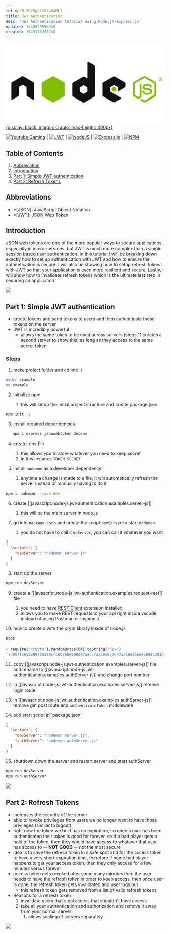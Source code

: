 ```yaml
---
id: Wp3DiZU7Hg8LYkJv0aMLf
title: Jwt Authentication
desc: 'JWT Authentication tutorial using Node.js/Express.js'
updated: 1643839596949
created: 1643170789240
---
```


[![nodejs](/assets/images/nodejs.png){display: block, margin: 0 auto, max-height: 400px}](https://nodejs.org/en/)

[![Youtube Gaming](https://img.shields.io/badge/Youtube-FF0000?style=flat&logo=Youtube&logoColor=white)](https://www.youtube.com/watch?v=mbsmsi7l3r4) |
[![JWT](https://img.shields.io/badge/JWT-black?style=flat&logo=JSON%20web%20tokens)](https://github.com/auth0/node-jsonwebtoken#readme) |
[![NodeJS](https://img.shields.io/badge/Docs-node.js-6DA55F?style=flat&logo=node.js&logoColor=white)](https://nodejs.org/en/docs/) |
[![Express.js](https://img.shields.io/badge/Docs-express.js-%23404d59.svg?style=flat&logo=express&logoColor=%2361DAFB)](https://expressjs.com/en/guide/routing.html) |
[![NPM](https://img.shields.io/badge/NPM-%23000000.svg?style=flat&logo=npm&logoColor=white)](https://www.npmjs.com/)

## Table of Contents

1. [Abbreviation](#abbreviations)
2. [Introduction](#introduction)
3. [Part 1: Simple JWT authentication](#part-1-simple-jwt-authentication)
4. [Part 2: Refresh Tokens](#part-2-refresh-tokens)

## Abbreviations

- \*[JSON]: JavaScript Object Notation
- \*[JWT]: JSON Web Token

## Introduction

JSON web tokens are one of the more popular ways to secure applications, especially in micro-services, but JWT is much more complex than a simple session based user authentication. In this tutorial I will be breaking down exactly how to set up authentication with JWT and how to ensure the authentication is secure. I will also be showing how to setup refresh tokens with JWT so that your application is even more resilient and secure. Lastly, I will show how to invalidate refresh tokens which is the ultimate last step in securing an application.

[![](https://img.shields.io/badge/back%20to%20top-%E2%86%A9-red)](#table-of-contents)

## Part 1: Simple JWT authentication

- create tokens and send tokens to users and then authenticate those tokens on the server
- JWT is incredibly powerful
  - allows the same token to be used across servers (steps 11 creates a second server to show this) as long as they access to the same secret token

### Steps

1. make project folder and cd into it

```bash
mkdir example
cd example
```

2. initialize npm

   1. this will setup the initial project structure and create package.json

```bash
npm init -y
```

3. install required dependencies

```bash
   npm i express jsonwebtoken dotenv
```

4. create .env file

   1. this allows you to store whatever you need to keep secret
   1. in this instance `TOKEN_SECRET`

5. install `nodemon` as a developer dependency

   1. anytime a change is made to a file, it will automatically refresh the server instead of manually having to do it

```bash
npm i nodemon --save-dev
```

6. create [[javascript.node-js.jwt-authentication.examples.server-js]]

   1. this will be the main server in node.js

7. go into `package.json` and create the script `devServer` to start `nodemon`

   1. you do not have to call it `deServer`, you can call it whatever you want

```json
{
  "scripts": {
    "devServer": "nodemon server.js"
  }
}
```

8. start up the server

```bash
npm run devServer
```

9. create a [[javascript.node-js.jwt-authentication.examples.request-rest]] file

   1. you need to have [REST Client](https://marketplace.visualstudio.com/items?itemName=humao.rest-client) extension installed
   1. allows you to make REST requests to your api right inside vscode instead of using Postman or Insomnia

10. how to create a with the crypt library inside of node.js

```bash
node

> require('crypto').randomBytes(64).toString('hex')
'7d95ffc652289719329cfc607e66998d07aaccfaa691077b47aa16d86be8b988c2816ff3c5f14b8e18290a9d522e01b4611b24a730de609ac6c08c5cb1abfffa'
```

11. copy [[javascript.node-js.jwt-authentication.examples.server-js]] file and rename to [[javascript.node-js.jwt-authentication.examples.authServer-js]] and change port number

12. in [[javascript.node-js.jwt-authentication.examples.server-js]] remove login route

13. in [[javascript.node-js.jwt-authentication.examples.authServer-js]] remove get post route and `authenticateToken` middleware

14. add start script in `package.json'

```json
{
  "scripts": {
    "devServer": "nodemon server.js",
    "authServer": "nodemon authServer.js"
  }
}
```

15. shutdown down the server and restart server and start authServer

```bash
npm run devServer
npm run authServer
```

[![](https://img.shields.io/badge/back%20to%20top-%E2%86%A9-red)](#table-of-contents)

## Part 2: Refresh Tokens

- increases the security of the server
- able to revoke privileges from users we no longer want to have those privileges (similar to logout)
- right now the token we built has no expiration, so once a user has been authenticated their token is good for forever, so if a bad player gets a hold of the token, then they would have access to whatever that user has access to -- **NOT GOOD** -- not the most secure
- idea is to save the refresh token in a safe spot and for the access token to have a very short expiration time, therefore if some bad player happens to get your access token, then they only access for a few minutes versus forever
- access token gets revoked after some many minutes then the user needs to have the refresh token in order to keep access, then once user is done, the refresh token gets invalidated and user logs out
  - this refresh token gets removed from a list of valid refresh tokens
- Reasons for a refresh token
  1. invalidate users that steal access that shouldn't have access
  1. take all your authentication and authorization and remove it away from your normal server
     1. allows scaling of servers separately

[![](https://img.shields.io/badge/back%20to%20top-%E2%86%A9-red)](#table-of-contents)
